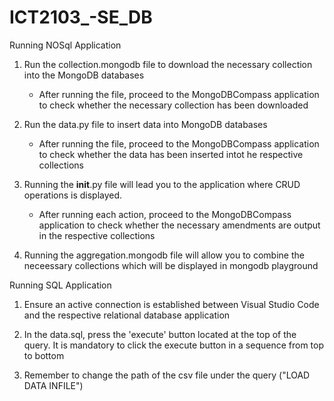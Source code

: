 # ICT2103_-SE_DB

Running NOSql Application


1. Run the collection.mongodb file to download the necessary collection into the MongoDB databases
      - After running the file, proceed to the MongoDBCompass application to check whether the necessary collection has been downloaded
   
2. Run the data.py file to insert data into MongoDB databases
      - After running the file, proceed to the MongoDBCompass application to check whether the data has been inserted intot he respective collections

3. Running the __init__.py file will lead you to the application where CRUD operations is displayed.
      - After running each action, proceed to the MongoDBCompass application to check whether the necessary amendments are output in the respective collections

3. Running the aggregation.mongodb file will allow you to combine the neceessary collections which will be displayed in mongodb playground


Running SQL Application

1. Ensure an active connection is established between Visual Studio Code and the respective relational database application

2. In the data.sql, press the 'execute' button located at the top of the query. It is mandatory to click the execute button in a sequence from top to bottom 

3. Remember to change the path of the csv file under the query ("LOAD DATA INFILE")
